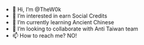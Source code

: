 - 👋 Hi, I’m @TheW0k
- 👀 I’m interested in earn Social Credits
- 🌱 I’m currently learning Ancient Chinese
- 💞️ I’m looking to collaborate with Anti Taiwan team
- 📫 How to reach me? NO!

<!---
TheW0k/TheW0k is a ✨ special ✨ repository because its `README.md` (this file) appears on your GitHub profile.
You can click the Preview link to take a look at your changes.
--->
